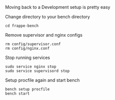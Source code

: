 Moving back to a Development setup is pretty easy

Change directory to your bench directory

	cd frappe-bench

Remove supervisor and nginx configs

	rm config/supervisor.conf
	rm config/nginx.conf

Stop running services

	sudo service nginx stop
	sudo service supervisord stop
	
Setup procfile again and start bench

	bench setup procfile
	bench start
